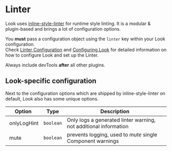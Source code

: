 # Linter

Look uses [inline-style-linter](https://github.com/rofrischmann/inline-style-linter) for runtime style linting.
It is a modular & plugin-based and brings a lot of configuration options.

You **must** pass a configuration object using the `linter` key within your Look configuration. <br>
Check [Linter Configuration](https://github.com/rofrischmann/inline-style-linter/blob/master/docs/Configuration.md) and [Configuring Look](../guides/configureLook.md) for detailed information on how to configure Look and set up the Linter.

Always include devTools **after** all other plugins.


## Look-specific configuration
Next to the configuration options which are shipped by inline-style-linter on default, Look also has some unique options.

| Option | Type | Description |
| --------- | ---- | ----------- |
| onlyLogHint | `boolean` | Only logs a generated linter warning, not additional information |
| mute | `boolean` | prevents logging, used to *mute* single Component warnings |
